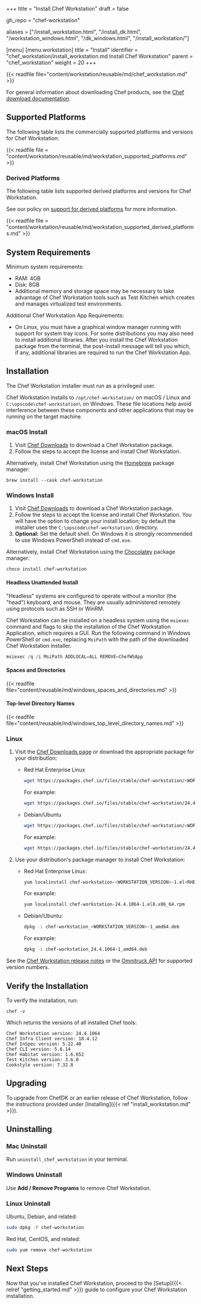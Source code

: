 +++
title = "Install Chef Workstation"
draft = false

gh_repo = "chef-workstation"

aliases = ["/install_workstation.html", "/install_dk.html", "/workstation_windows.html", "/dk_windows.html", "/install_workstation/"]

[menu]
  [menu.workstation]
    title = "Install"
    identifier = "chef_workstation/install_workstation.md Install Chef Workstation"
    parent = "chef_workstation"
    weight = 20
+++
<!-- markdownlint-disable-file MD033 -->

{{< readfile file="content/workstation/reusable/md/chef_workstation.md" >}}

For general information about downloading Chef products, see the [Chef download documentation](/download/).

## Supported Platforms

The following table lists the commercially supported platforms and versions for Chef Workstation:

{{< readfile file = "content/workstation/reusable/md/workstation_supported_platforms.md" >}}

### Derived Platforms

The following table lists supported derived platforms and versions for Chef Workstation.

See our policy on [support for derived platforms](/platforms/#support-for-derived-platforms) for more information.

{{< readfile file = "content/workstation/reusable/md/workstation_supported_derived_platforms.md" >}}

## System Requirements

Minimum system requirements:

- RAM: 4GB
- Disk: 8GB
- Additional memory and storage space may be necessary to take advantage of Chef Workstation tools such as Test Kitchen which creates and manages virtualized test environments.

Additional Chef Workstation App Requirements:

- On Linux, you must have a graphical window manager running with support for system tray icons. For some distributions you may also need to install additional libraries. After you install the Chef Workstation package from the terminal, the post-install message will tell you which, if any, additional libraries are required to run the Chef Workstation App.

## Installation

The Chef Workstation installer must run as a privileged user.

Chef Workstation installs to `/opt/chef-workstation/` on macOS / Linux
and `C:\opscode\chef-workstation\` on Windows. These file locations
help avoid interference between these components and other
applications that may be running on the target machine.

### macOS Install

1. Visit [Chef Downloads](https://www.chef.io/downloads) to download a Chef Workstation package.
1. Follow the steps to accept the license and install Chef Workstation.

Alternatively, install Chef Workstation using the [Homebrew](https://brew.sh/) package manager:

`brew install --cask chef-workstation`

### Windows Install

1. Visit [Chef Downloads](https://www.chef.io/downloads) to download a Chef Workstation package.
1. Follow the steps to accept the license and install Chef Workstation. You will have the option to change your install location; by default the installer uses the `C:\opscode\chef-workstation\` directory.
1. **Optional:** Set the default shell. On Windows it is strongly recommended to use Windows PowerShell instead of `cmd.exe`.

Alternatively, install Chef Workstation using the [Chocolatey](https://chocolatey.org/) package manager:

`choco install chef-workstation`

#### Headless Unattended Install

"Headless" systems are configured to operate without a monitor (the "head") keyboard, and mouse. They are usually administered remotely using protocols such as SSH or WinRM.

Chef Workstation can be installed on a headless system using the `msiexec` command and flags to skip the installation of the Chef Workstation Application, which requires a GUI. Run the following command in Windows PowerShell or `cmd.exe`, replacing `MsiPath` with the path of the downloaded Chef Workstation installer.

```powershell
msiexec /q /i MsiPath ADDLOCAL=ALL REMOVE=ChefWSApp
```

#### Spaces and Directories

{{< readfile file="content/reusable/md/windows_spaces_and_directories.md" >}}

#### Top-level Directory Names

{{< readfile file="content/reusable/md/windows_top_level_directory_names.md" >}}

### Linux

1. Visit the [Chef Downloads page](https://www.chef.io/downloads) or download the appropriate package for your distribution:

    - Red Hat Enterprise Linux

      ```bash
      wget https://packages.chef.io/files/stable/chef-workstation/<WORKSTATION_VERSION>/el/<RHEL_VERSION>/chef-workstation-<WORKSTATION_VERSION>-1.el<RHEL_VERSION>.x86_64.rpm
      ```

      For example:

      ```sh
      wget https://packages.chef.io/files/stable/chef-workstation/24.4.1064/el/8/chef-workstation-24.4.1064-1.el8.x86_64.rpm
      ```


    - Debian/Ubuntu

      ``` bash
      wget https://packages.chef.io/files/stable/chef-workstation/<WORKSTATION_VERSION>/ubuntu/<UBUNTU_VERSION>/chef-workstation_<WORKSTATION_VERSION>-1_amd64.deb
      ```

      For example:

      ```sh
      wget https://packages.chef.io/files/stable/chef-workstation/24.4.1064/ubuntu/20.04/chef-workstation_24.4.1064-1_amd64.deb
      ```

1. Use your distribution's package manager to install Chef Workstation:

   - Red Hat Enterprise Linux:

     ``` bash
     yum localinstall chef-workstation-<WORKSTATION_VERSION>-1.el<RHEL_VERSION>.x86_64.rpm
     ```

     For example:

     ``` bash
     yum localinstall chef-workstation-24.4.1064-1.el8.x86_64.rpm
     ```

   - Debian/Ubuntu:

     ``` bash
     dpkg -i chef-workstation_<WORKSTATION_VERSION>-1_amd64.deb
     ```

     For example:

     ```sh
     dpkg -i chef-workstation_24.4.1064-1_amd64.deb
     ```

See the [Chef Workstation release notes](/release_notes_workstation/) or the [Omnitruck API](https://omnitruck.chef.io/stable/chef-workstation/versions/all) for supported version numbers.

## Verify the Installation

To verify the installation, run:

``` shell
chef -v
```

Which returns the versions of all installed Chef tools:

``` shell
Chef Workstation version: 24.4.1064
Chef Infra Client version: 18.4.12
Chef InSpec version: 5.22.40
Chef CLI version: 5.6.14
Chef Habitat version: 1.6.652
Test Kitchen version: 3.6.0
Cookstyle version: 7.32.8
```

## Upgrading

To upgrade from ChefDK or an earlier release of Chef Workstation, follow the instructions provided under [Installing]({{< ref "install_workstation.md" >}}).

## Uninstalling

### Mac Uninstall

Run `uninstall_chef_workstation` in your terminal.

### Windows Uninstall

Use **Add / Remove Programs** to remove Chef Workstation.

### Linux Uninstall

Ubuntu, Debian, and related:

```bash
sudo dpkg -P chef-workstation
```

Red Hat, CentOS, and related:

```bash
sudo yum remove chef-workstation
```

## Next Steps

Now that you've installed Chef Workstation, proceed to the [Setup]({{< relref "getting_started.md" >}}) guide to configure your Chef Workstation installation.

